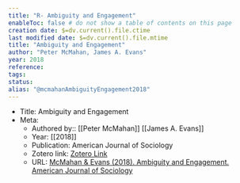 ```yaml
---
title: "R- Ambiguity and Engagement"
enableToc: false # do not show a table of contents on this page
creation date: $=dv.current().file.ctime
last modified date: $=dv.current().file.mtime
title: "Ambiguity and Engagement"
author: "Peter McMahan, James A. Evans"
year: 2018
reference: 
tags: 
status: 
alias: "@mcmahanAmbiguityEngagement2018"
---
```


-   Title: Ambiguity and Engagement
-   Meta:
    -   Authored by:: [[Peter McMahan]] [[James A. Evans]]
    -   Year: [[2018]]
    -   Publication: American Journal of Sociology
    -   Zotero link: [Zotero Link](zotero://select/items/7_TT9UR5DL)
    -   URL: [McMahan & Evans (2018). Ambiguity and Engagement. American Journal of Sociology](https://www.journals.uchicago.edu/doi/10.1086/701298)
